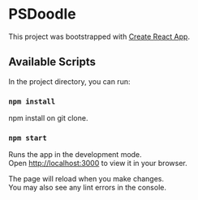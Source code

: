 # PSDoodle

This project was bootstrapped with [Create React App](https://github.com/facebook/create-react-app).

## Available Scripts

In the project directory, you can run:

### `npm install`

npm install on git clone.

### `npm start`

Runs the app in the development mode.\
Open [http://localhost:3000](http://localhost:3000) to view it in your browser.

The page will reload when you make changes.\
You may also see any lint errors in the console.
